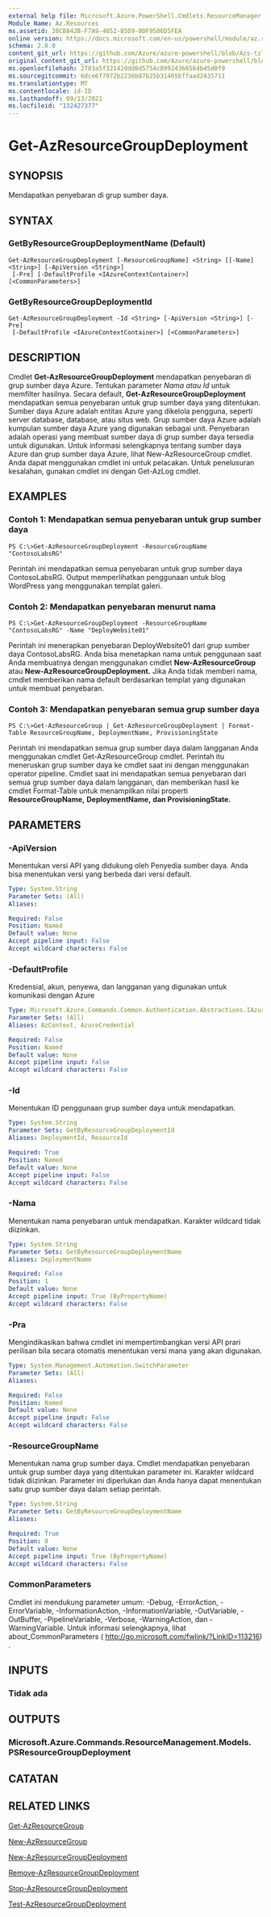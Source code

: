 ```yaml
---
external help file: Microsoft.Azure.PowerShell.Cmdlets.ResourceManager.dll-Help.xml
Module Name: Az.Resources
ms.assetid: 20CB842B-F7A9-4052-85D9-0DF9586D5FEA
online version: https://docs.microsoft.com/en-us/powershell/module/az.resources/get-Azresourcegroupdeployment
schema: 2.0.0
content_git_url: https://github.com/Azure/azure-powershell/blob/Azs-tzl/src/Resources/Resources/help/Get-AzResourceGroupDeployment.md
original_content_git_url: https://github.com/Azure/azure-powershell/blob/Azs-tzl/src/Resources/Resources/help/Get-AzResourceGroupDeployment.md
ms.openlocfilehash: 2703a5f32142ddd8d5754c89924360564b45d0f9
ms.sourcegitcommit: 6dce6f7972b2236b87b25b31465bffaad2435711
ms.translationtype: MT
ms.contentlocale: id-ID
ms.lasthandoff: 09/13/2021
ms.locfileid: "132427377"
---
```

# Get-AzResourceGroupDeployment

## SYNOPSIS
Mendapatkan penyebaran di grup sumber daya.

## SYNTAX

### GetByResourceGroupDeploymentName (Default)
```
Get-AzResourceGroupDeployment [-ResourceGroupName] <String> [[-Name] <String>] [-ApiVersion <String>]
 [-Pre] [-DefaultProfile <IAzureContextContainer>] [<CommonParameters>]
```

### GetByResourceGroupDeploymentId
```
Get-AzResourceGroupDeployment -Id <String> [-ApiVersion <String>] [-Pre]
 [-DefaultProfile <IAzureContextContainer>] [<CommonParameters>]
```

## DESCRIPTION
Cmdlet **Get-AzResourceGroupDeployment** mendapatkan penyebaran di grup sumber daya Azure.
Tentukan parameter *Nama* *atau Id* untuk memfilter hasilnya.
Secara default, **Get-AzResourceGroupDeployment** mendapatkan semua penyebaran untuk grup sumber daya yang ditentukan.
Sumber daya Azure adalah entitas Azure yang dikelola pengguna, seperti server database, database, atau situs web.
Grup sumber daya Azure adalah kumpulan sumber daya Azure yang digunakan sebagai unit.
Penyebaran adalah operasi yang membuat sumber daya di grup sumber daya tersedia untuk digunakan.
Untuk informasi selengkapnya tentang sumber daya Azure dan grup sumber daya Azure, lihat New-AzResourceGroup cmdlet.
Anda dapat menggunakan cmdlet ini untuk pelacakan.
Untuk penelusuran kesalahan, gunakan cmdlet ini dengan Get-AzLog cmdlet.

## EXAMPLES

### Contoh 1: Mendapatkan semua penyebaran untuk grup sumber daya
```
PS C:\>Get-AzResourceGroupDeployment -ResourceGroupName "ContosoLabsRG"
```

Perintah ini mendapatkan semua penyebaran untuk grup sumber daya ContosoLabsRG.
Output memperlihatkan penggunaan untuk blog WordPress yang menggunakan templat galeri.

### Contoh 2: Mendapatkan penyebaran menurut nama
```
PS C:\>Get-AzResourceGroupDeployment -ResourceGroupName "ContosoLabsRG" -Name "DeployWebsite01"
```

Perintah ini menerapkan penyebaran DeployWebsite01 dari grup sumber daya ContosoLabsRG.
Anda bisa menetapkan nama untuk penggunaan saat Anda membuatnya dengan menggunakan cmdlet **New-AzResourceGroup** atau **New-AzResourceGroupDeployment.**
Jika Anda tidak memberi nama, cmdlet memberikan nama default berdasarkan templat yang digunakan untuk membuat penyebaran.

### Contoh 3: Mendapatkan penyebaran semua grup sumber daya
```
PS C:\>Get-AzResourceGroup | Get-AzResourceGroupDeployment | Format-Table ResourceGroupName, DeploymentName, ProvisioningState
```

Perintah ini mendapatkan semua grup sumber daya dalam langganan Anda menggunakan cmdlet Get-AzResourceGroup cmdlet.
Perintah itu meneruskan grup sumber daya ke cmdlet saat ini dengan menggunakan operator pipeline.
Cmdlet saat ini mendapatkan semua penyebaran dari semua grup sumber daya dalam langganan, dan memberikan hasil ke cmdlet Format-Table untuk menampilkan nilai properti **ResourceGroupName,** **DeploymentName,** **dan ProvisioningState.**

## PARAMETERS

### -ApiVersion
Menentukan versi API yang didukung oleh Penyedia sumber daya.
Anda bisa menentukan versi yang berbeda dari versi default.

```yaml
Type: System.String
Parameter Sets: (All)
Aliases:

Required: False
Position: Named
Default value: None
Accept pipeline input: False
Accept wildcard characters: False
```

### -DefaultProfile
Kredensial, akun, penyewa, dan langganan yang digunakan untuk komunikasi dengan Azure

```yaml
Type: Microsoft.Azure.Commands.Common.Authentication.Abstractions.IAzureContextContainer
Parameter Sets: (All)
Aliases: AzContext, AzureCredential

Required: False
Position: Named
Default value: None
Accept pipeline input: False
Accept wildcard characters: False
```

### -Id
Menentukan ID penggunaan grup sumber daya untuk mendapatkan.

```yaml
Type: System.String
Parameter Sets: GetByResourceGroupDeploymentId
Aliases: DeploymentId, ResourceId

Required: True
Position: Named
Default value: None
Accept pipeline input: False
Accept wildcard characters: False
```

### -Nama
Menentukan nama penyebaran untuk mendapatkan.
Karakter wildcard tidak diizinkan.

```yaml
Type: System.String
Parameter Sets: GetByResourceGroupDeploymentName
Aliases: DeploymentName

Required: False
Position: 1
Default value: None
Accept pipeline input: True (ByPropertyName)
Accept wildcard characters: False
```

### -Pra
Mengindikasikan bahwa cmdlet ini mempertimbangkan versi API prari perilisan bila secara otomatis menentukan versi mana yang akan digunakan.

```yaml
Type: System.Management.Automation.SwitchParameter
Parameter Sets: (All)
Aliases:

Required: False
Position: Named
Default value: None
Accept pipeline input: False
Accept wildcard characters: False
```

### -ResourceGroupName
Menentukan nama grup sumber daya.
Cmdlet mendapatkan penyebaran untuk grup sumber daya yang ditentukan parameter ini.
Karakter wildcard tidak diizinkan.
Parameter ini diperlukan dan Anda hanya dapat menentukan satu grup sumber daya dalam setiap perintah.

```yaml
Type: System.String
Parameter Sets: GetByResourceGroupDeploymentName
Aliases:

Required: True
Position: 0
Default value: None
Accept pipeline input: True (ByPropertyName)
Accept wildcard characters: False
```

### CommonParameters
Cmdlet ini mendukung parameter umum: -Debug, -ErrorAction, -ErrorVariable, -InformationAction, -InformationVariable, -OutVariable, -OutBuffer, -PipelineVariable, -Verbose, -WarningAction, dan -WarningVariable. Untuk informasi selengkapnya, lihat about_CommonParameters ( http://go.microsoft.com/fwlink/?LinkID=113216) .

## INPUTS

### Tidak ada

## OUTPUTS

### Microsoft.Azure.Commands.ResourceManagement.Models. PSResourceGroupDeployment

## CATATAN

## RELATED LINKS

[Get-AzResourceGroup](./Get-AzResourceGroup.md)

[New-AzResourceGroup](./New-AzResourceGroup.md)

[New-AzResourceGroupDeployment](./New-AzResourceGroupDeployment.md)

[Remove-AzResourceGroupDeployment](./Remove-AzResourceGroupDeployment.md)

[Stop-AzResourceGroupDeployment](./Stop-AzResourceGroupDeployment.md)

[Test-AzResourceGroupDeployment](./Test-AzResourceGroupDeployment.md)


